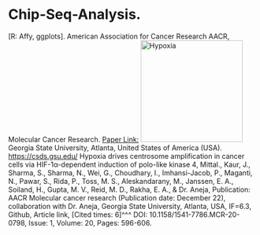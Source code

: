 # Chip-Seq-Analysis.
[R: Affy, ggplots].
American Association for Cancer Research AACR, Molecular Cancer Research. [Paper Link:](https://pubmed.ncbi.nlm.nih.gov/34933912/)
<img width="207" alt="Hypoxia" src="https://github.com/spawar2/Chip-Seq-Analysis/assets/25118302/28b543a0-72a3-4cdc-89a0-388c79111048">
Georgia State University, Atlanta, United States of America (USA).
https://csds.gsu.edu/
Hypoxia drives centrosome amplification in cancer cells via HIF-1α-dependent induction of polo-like kinase 4, Mittal., Kaur, J., Sharma, S., Sharma, N., Wei, G., Choudhary, I., Imhansi-Jacob, P., Maganti, N., Pawar, S., Rida, P., Toss, M. S., Aleskandarany, M., Janssen, E. A., Soiland, H., Gupta, M. V., Reid, M. D., Rakha, E. A., & Dr. Aneja, Publication: AACR Molecular cancer research (Publication date: December 22), collaboration with Dr. Aneja, Georgia State University, Atlanta, USA, IF=6.3, Github, Article link, [Cited times: 6]^^^ DOI: 10.1158/1541-7786.MCR-20-0798, Issue: 1, Volume: 20, Pages: 596-606.
